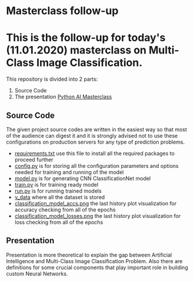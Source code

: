 # Masterclass follow-up
# This is the follow-up for today's (11.01.2020) masterclass on Multi-Class Image Classification.

This repository is divided into 2 parts:
  1. Source Code
  2. The presentation [Python AI Masterclass](Python_AI_Masterclass.pptx)
  
 ## Source Code
 The given project source codes are written in the easiest way so that most of the audience can digest it and it is 
 strongly advised not to use these configurations on production servers for any type of prediction problems.
  * [requirements.txt](requirements.txt) use this file to install all the required packages to proceed further
  * [config.py](config.py) is for storing all the configuration parameters and options needed for training and 
  running of the model
  * [model.py](model.py) is for generating CNN ClassificationNet model
  * [train.py](train.py) is for training ready model
  * [run.py](run.py) is for running trained models
  * [v_data](v_data) where all the dataset is stored
  * [classification_model_accs.png](classification_model_accs.png) the last history plot visualization for accuracy 
  checking from all of the epochs
  * [classification_model_losses.png](classification_model_losses.png) the last history plot visualization for loss 
  checking from all of the epochs
  

## Presentation
Presentation is more theoretical to explain the gap between Artificial Intelligence and 
Multi-Class Image Classification Problem. Also there are definitions for some crucial components
that play important role in building custom Neural Networks. 
